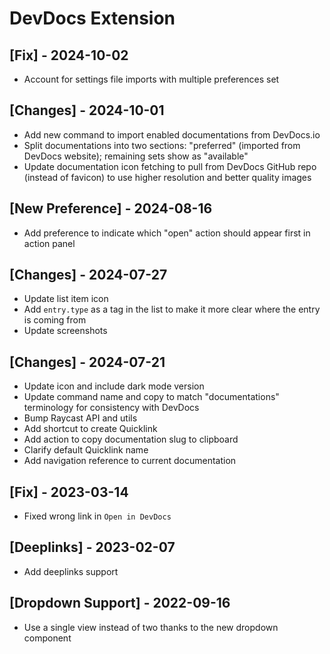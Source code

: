 # DevDocs Extension

## [Fix] - 2024-10-02

- Account for settings file imports with multiple preferences set

## [Changes] - 2024-10-01

- Add new command to import enabled documentations from DevDocs.io
- Split documentations into two sections: "preferred" (imported from DevDocs website); remaining sets show as "available"
- Update documentation icon fetching to pull from DevDocs GitHub repo (instead of favicon) to use higher resolution and better quality images

## [New Preference] - 2024-08-16

- Add preference to indicate which "open" action should appear first in action panel

## [Changes] - 2024-07-27

- Update list item icon
- Add `entry.type` as a tag in the list to make it more clear where the entry is coming from
- Update screenshots

## [Changes] - 2024-07-21

- Update icon and include dark mode version
- Update command name and copy to match "documentations" terminology for consistency with DevDocs
- Bump Raycast API and utils
- Add shortcut to create Quicklink
- Add action to copy documentation slug to clipboard
- Clarify default Quicklink name
- Add navigation reference to current documentation

## [Fix] - 2023-03-14

- Fixed wrong link in `Open in DevDocs`

## [Deeplinks] - 2023-02-07

- Add deeplinks support

## [Dropdown Support] - 2022-09-16

- Use a single view instead of two thanks to the new dropdown component

